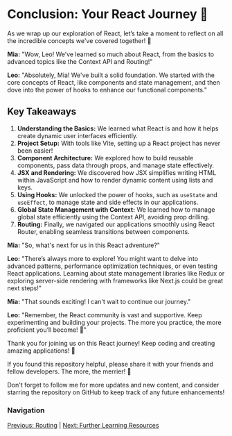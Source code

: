 # Conclusion: Your React Journey 🚀

As we wrap up our exploration of React, let’s take a moment to reflect on all the incredible concepts we've covered together! 🌟

**Mia:** "Wow, Leo! We’ve learned so much about React, from the basics to advanced topics like the Context API and Routing!"

**Leo:** "Absolutely, Mia! We've built a solid foundation. We started with the core concepts of React, like components and state management, and then dove into the power of hooks to enhance our functional components."

## Key Takeaways

1. **Understanding the Basics:** We learned what React is and how it helps create dynamic user interfaces efficiently.
2. **Project Setup:** With tools like Vite, setting up a React project has never been easier!
3. **Component Architecture:** We explored how to build reusable components, pass data through props, and manage state effectively.
4. **JSX and Rendering:** We discovered how JSX simplifies writing HTML within JavaScript and how to render dynamic content using lists and keys.
5. **Using Hooks:** We unlocked the power of hooks, such as `useState` and `useEffect`, to manage state and side effects in our applications.
6. **Global State Management with Context:** We learned how to manage global state efficiently using the Context API, avoiding prop drilling.
7. **Routing:** Finally, we navigated our applications smoothly using React Router, enabling seamless transitions between components.

**Mia:** "So, what's next for us in this React adventure?"

**Leo:** "There’s always more to explore! You might want to delve into advanced patterns, performance optimization techniques, or even testing React applications. Learning about state management libraries like Redux or exploring server-side rendering with frameworks like Next.js could be great next steps!"

**Mia:** "That sounds exciting! I can't wait to continue our journey."

**Leo:** "Remember, the React community is vast and supportive. Keep experimenting and building your projects. The more you practice, the more proficient you’ll become! 🌈"

Thank you for joining us on this React journey! Keep coding and creating amazing applications! 🎉

If you found this repository helpful, please share it with your friends and fellow developers. The more, the merrier! 🎊

Don't forget to follow me for more updates and new content, and consider starring the repository on GitHub to keep track of any future enhancements!

### Navigation

[Previous: Routing](MY$PATH$/React-Notes/6.%20Routing/README.md) | [Next: Further Learning Resources](https://github.com/PugazharasanC)

